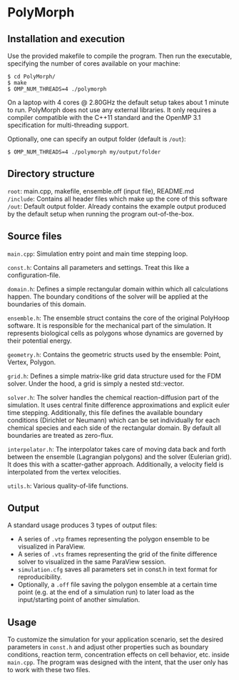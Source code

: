 # PolyMorph

## Installation and execution
Use the provided makefile to compile the program. Then run the executable, specifying the number of cores available on your machine:
```shell
$ cd PolyMorph/
$ make
$ OMP_NUM_THREADS=4 ./polymorph
```
On a laptop with 4 cores @ 2.80GHz the default setup takes about 1 minute to run. PolyMorph does not use any external libraries. It only requires a compiler compatible with the C++11 standard and the OpenMP 3.1 specification for multi-threading support. 

Optionally, one can specify an output folder (default is `/out`):
```shell
$ OMP_NUM_THREADS=4 ./polymorph my/output/folder
```

## Directory structure
`root`: main.cpp, makefile, ensemble.off (input file), README.md    
`/include`: Contains all header files which make up the core of this software  
`/out`: Default output folder. Already contains the example output produced by the default setup when running the program out-of-the-box.  

## Source files

``main.cpp``: Simulation entry point and main time stepping loop. 

``const.h``: Contains all parameters and settings. Treat this like a configuration-file. 

``domain.h``: Defines a simple rectangular domain within which all calculations happen. The boundary conditions of the solver will be applied at the boundaries of this domain.

``ensemble.h``: The ensemble struct contains the core of the original PolyHoop software. It is responsible for the mechanical part of the simulation. It represents biological cells as polygons whose dynamics are governed by their potential energy.  

``geometry.h``: Contains the geometric structs used by the ensemble: Point, Vertex, Polygon. 

``grid.h``: Defines a simple matrix-like grid data structure used for the FDM solver. Under the hood, a grid is simply a nested std::vector. 

``solver.h``: The solver handles the chemical reaction-diffusion part of the simulation. It uses central finite difference approximations and explicit euler time stepping. Additionally, this file defines the available boundary conditions (Dirichlet or Neumann) which can be set individually for each chemical species and each side of the rectangular domain. By default all boundaries are treated as zero-flux.

``interpolator.h``: The interpolator takes care of moving data back and forth between the ensemble (Lagrangian polygons) and the solver (Eulerian grid). It does this with a scatter-gather approach. Additionally, a velocity field is interpolated from the vertex velocities. 

``utils.h``: Various quality-of-life functions.

## Output
A standard usage produces 3 types of output files:
- A series of ``.vtp`` frames representing the polygon ensemble to be visualized in ParaView. 
- A series of ``.vts`` frames representing the grid of the finite difference solver to visualized in the same ParaView session. 
- ``simulation.cfg`` saves all parameters set in const.h in text format for reproducibility. 
- Optionally, a ``.off`` file saving the polygon ensemble at a certain time point (e.g. at the end of a simulation run) to later load as the input/starting point of another simulation. 

## Usage
To customize the simulation for your application scenario, set the desired parameters in ``const.h`` and adjust other properties such as boundary conditions, reaction term, concentration effects on cell behavior, etc. inside ``main.cpp``. The program was designed with the intent, that the user only has to work with these two files. 